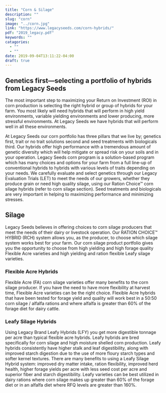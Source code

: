 ```yaml
---
title: "Corn & Silage"
description: ""
slug: "corn"
image: "../corn.jpg"
link: "https://www.legacyseeds.com/corn-hybrids/"
pdf: "2019_legacy.pdf"
keywords: ""
catagories:
  - ""
  - ""
date: 2019-09-04T13:11:22-04:00
draft: true
---
```


## Genetics first—selecting a portfolio of hybrids from Legacy Seeds
The most important step to maximizing your Return on Investment (ROI) in corn production is selecting the right hybrid or group of hybrids for your farm. You most likely will need hybrids that will perform in high yield environments, variable yielding environments and lower producing, more stressful environments. At Legacy Seeds we have hybrids that will perform well in all these environments.

At Legacy Seeds our corn portfolio has three pillars that we live by; genetics first, trait or no trait solutions second and seed treatments with biologicals third.  Our hybrids offer high performance with a tremendous amount of genetic diversity which will help mitigate or spread risk on your soils and in your operation.  Legacy Seeds corn program is a solution-based program which has many choices and options for your farm from a full line-up of conventional hybrids to hybrids with various levels of traits depending on your needs.  We carefully evaluate and select genetics through our Legacy Evaluation Trials (LET) to meet the needs of our growers, whether they produce grain or need high quality silage, using our Ration Choice™ corn silage hybrids (refer to corn silage section).  Seed treatments and biologicals are very important in helping to maximizing performance and minimizing stresses.

## Silage
Legacy Seeds  believes in offering choices to corn silage producers that meet the needs of their dairy or livestock operation. Our RATION CHOICE™ HYBRID (RCH) system allows you, as the producer, to choose which silage system works best for your farm. Our corn silage product portfolio gives you the opportunity to choose from high yielding and high forage quality Flexible Acre varieties and high yielding and ration flexible Leafy silage varieties.

### Flexible Acre Hybrids
Flexible Acre (FA) corn silage varieties offer many benefits to the corn silage producer. If you have the need to have more flexibility at harvest time, Flexible Acre varieties can be the right choice. Flexible Acre hybrids that have been tested for forage yield and quality will work best in a 50:50 corn silage / alfalfa rations and where alfalfa is greater than 60% of the forage diet for dairy cattle.

### Leafy Silage Hybrids
Using Legacy Brand Leafy Hybrids (LFY) you get more digestible tonnage per acre than typical flexible acre hybrids. Leafy hybrids are bred specifically for corn silage and high moisture shelled corn production. Leafy hybrids consistently have higher stalk and leaf digestibility, along with improved starch digestion due to the use of more floury starch types and softer kernel textures. There are many benefits to using a Leafy Silage Hybrid system: improved dry matter intake, ration flexibility, improved herd health, higher forage yields per acre with less seed cost per acre and superior fiber and starch digestibility. Leafy varieties can be best utilized in dairy rations where corn silage makes up greater than 60% of the forage diet or in an alfalfa diet where RFQ levels are greater than 160%.
